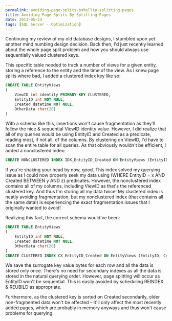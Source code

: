 ```yaml
---
permalink: avoiding-page-splits-byhellip-splitting-pages
title: Avoiding Page Splits By Splitting Pages
date: 2011-05-24
tags: [SQL Server - Optimization]
---
```

Continuing my review of my old database designs, I stumbled upon yet another mind numbing design decision. Back then, I'd just recently learned about the whole page split problem and how you should always use sequentially valued clustered keys.  

<!-- more -->

This specific table needed to track a number of views for a given entity, storing a reference to the entity and the time of the view. As I knew page splits where bad, I added a clustered index key like so:

```sql
CREATE TABLE EntityViews
(
	ViewID int identity PRIMARY KEY CLUSTERED,
	EntityID int NOT NULL,
	Created datetime NOT NULL,
	OtherData char(20)
)
```

With a schema like this, insertions won't cause fragmentation as they'll follow the nice & sequential ViewID identity value. However, I did realize that all of my queries would be using EntityID and Created as a predicate, reading most, if not all, of the columns. By clustering on ViewID, I'd have to scan the entire table for all queries. As that obviously wouldn't be efficient, I added a nonclustered index:

```sql
CREATE NONCLUSTERED INDEX IDX_EntityID_Created ON EntityViews (EntityID, Created) INCLUDE (OtherData)
```

If you're shaking your head by now, good. This index solved my querying issue as I could now properly seek my data using (WHERE EntityID = x AND Created BETWEEN y AND z) predicates. However, the nonclustered index contains all of my columns, including ViewID as that's the referenced clustered key. And thus I'm storing all my data twice! My clustered index is neatly avoiding fragmentation, but my nonclustered index (that contains all the same data!) is experiencing the exact fragmentation issues that I originally wanted to avoid!

Realizing this fact, the correct schema would've been:

```sql
CREATE TABLE EntityViews
(
	EntityID int NOT NULL,
	Created datetime NOT NULL,
	OtherData char(20)
)
CREATE CLUSTERED INDEX CX_EntityID_Created ON EntityViews (EntityID, Created)
```

We save the surrogate key value bytes for each row and all the data is stored only once. There's no need for secondary indexes as all the data is stored in the natural querying order. However, page splitting will occur as EntityID won't be sequential. This is easily avoided by scheduling REINDEX & REUBILD as appropriate.

Furthermore, as the clustered key is sorted on Created secondarily, older non-fragmented data won't be affected – it'll only affect the most recently added pages, which are probably in memory anyways and thus won't cause problems for querying.
